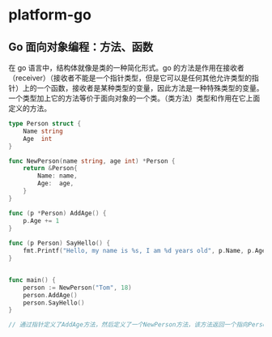 # platform-go

## Go 面向对象编程：方法、函数

在 go 语言中，结构体就像是类的一种简化形式。go 的方法是作用在接收者（receiver）（接收者不能是一个指针类型，但是它可以是任何其他允许类型的指针）上的一个函数，接收者是某种类型的变量，因此方法是一种特殊类型的变量。  
一个类型加上它的方法等价于面向对象的一个类。（类方法）类型和作用在它上面定义的方法。

```go
type Person struct {
    Name string
    Age  int
}

func NewPerson(name string, age int) *Person {
    return &Person{
        Name: name,
        Age:  age,
    }
}

func (p *Person) AddAge() {
    p.Age += 1
}
 
func (p Person) SayHello() {
    fmt.Printf("Hello, my name is %s, I am %d years old", p.Name, p.Age)
}


func main() {
    person := NewPerson("Tom", 18)
    person.AddAge()
    person.SayHello()
}

// 通过指针定义了AddAge方法，然后定义了一个NewPerson方法，该方法返回一个指向Person对象的指针。在main函数中，我们通过NewPerson创建了一个Person对象，然后调用AddAge方法增加了Person的年龄，并输出了Person的信息。
```
